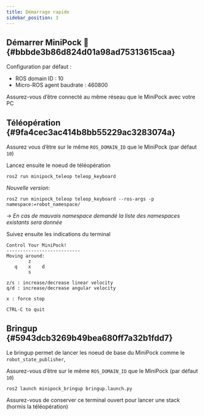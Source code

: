 ```yaml
---
title: Démarrage rapide
sidebar_position: 3
---
```




## Démarrer MiniPock 🚀 {#bbbde3b86d824d01a98ad75313615caa}

Configuration par défaut :

- ROS domain ID : 10
- Micro-ROS agent baudrate : 460800

Assurez-vous d’être connecté au même réseau que le MiniPock avec votre PC

## Téléopération {#9fa4cec3ac414b8bb55229ac3283074a}

Assurez vous d’être sur le même `ROS_DOMAIN_ID` que le MiniPock (par défaut `10`)

Lancez ensuite le noeud de téléopération

```shell
ros2 run minipock_teleop teleop_keyboard
```

*Nouvelle version*:
```shell
ros2 run minipock_teleop teleop_keyboard --ros-args -p namespace:=robot_namespace/
```
-> *En cas de mauvais namespace demandé la liste des namespaces existants sera donnée*

Suivez ensuite les indications du terminal

```shell
Control Your MiniPock!
---------------------------
Moving around:
        z
   q    x    d
        s

z/s : increase/decrease linear velocity
q/d : increase/decrease angular velocity

x : force stop

CTRL-C to quit
```

## Bringup {#5943dcb3269b49bea680ff7a32b1fdd7}

Le bringup permet de lancer les noeud de base du MiniPock comme le `robot_state_publisher`,

Assurez-vous d’être sur le même `ROS_DOMAIN_ID` que le MiniPock (par défaut `10`)

```shell
ros2 launch minipock_bringup bringup.launch.py
```

Assurez-vous de conserver ce terminal ouvert pour lancer une stack (hormis la téléopération)
